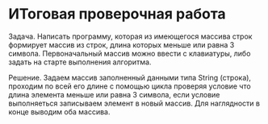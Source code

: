 # ИТоговая проверочная работа

Задача.
Написать программу, которая из имеющегося массива строк формирует массив
из строк, длина которых меньше или равна 3 символа. Первоначальный массив 
можно ввести с клавиатуры, либо задать на старте выполнения алгоритма.

Решение.
Задаем массив заполненный данными типа String (строка), проходим по всей его
длине с помощью цикла проверяя условие что длина элемента меньше или равна 
3 символа, если условие выполняеться записываем элемент в новый массив. Для 
наглядности в конце выводим оба массива.